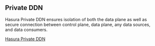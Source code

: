 ## Private DDN
Hasura Private DDN ensures isolation of both the data plane as well as secure connection between control plane, data plane, any data sources, and data consumers.

[Hasura Private DDN](https://hasura.io/docs/3.0/deployment/private/)
